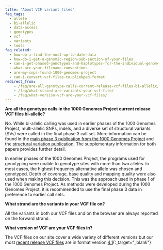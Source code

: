 ```yaml
---
title: "About VCF variant files"
faq_tags:
  - allele
  - bi-allelic
  - data-access
  - genotypes
  - vcf
  - variants
  - tools
faq_related:
  - how-do-i-find-the-most-up-to-date-data
  - how-do-i-get-a-genomic-region-sub-section-of-your-files
  - can-i-get-phased-genotypes-and-haplotypes-for-the-individual-genomes
  - what-are-your-filename-conventions
  - are-my-snps-found-1000-genomes-project
  - can-i-convert-vcf-files-to-plinkped-format
redirect_from:
    - /faq/are-all-genotype-calls-current-release-vcf-files-bi-allelic/
    - /faq/what-strand-are-variants-your-vcf-file/
    - /faq/what-version-vcf-are-your-vcf-files/
---
```


**Are all the genotype calls in the 1000 Genomes Project current release VCF files bi-allelic?**

No. While bi-allelic calling was used in earlier phases of the 1000 Genomes Project, multi-allelic SNPs, indels, and a diverse set of structural variants (SVs) were called in the final phase 3 call set. More information can be found in the [main phase 3 publication from the 1000 Genomes Project](http://www.nature.com/nature/journal/v526/n7571/full/nature15393.html) and the [structural variation publication](http://www.nature.com/nature/journal/v526/n7571/full/nature15394.html). The supplementary information for both papers provides further detail.

In earlier phases of the 1000 Genomes Project, the programs used for genotyping were unable to genotype sites with more than two alleles. In most cases, the highest frequency alternative allele was chosen and genotyped. Depth of coverage, base quality and mapping quality were also used when making this decision. This was the approach used in phase 1 of the 1000 Genomes Project. As methods were developed during the 1000 Genomes Project, it is recommended to use the final phase 3 data in preference to earlier call sets.

**What strand are the variants in your VCF file on?**

All the variants in both our VCF files and on the browser are always reported on the forward strand.

**What version of VCF are your VCF files in?**

The VCF files on our site cover a wide variety of different versions but our most [recent release VCF files](http://ftp.1000genomes.ebi.ac.uk/vol1/ftp/phase1/analysis_results/integrated_call_sets/) are in format version [4.1](/wiki/Analysis/Variant%20Call%20Format/vcf-variant-call-format-version-41){:_target="_blank"}
